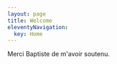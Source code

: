 ```yaml
---
layout: page
title: Welcome
eleventyNavigation:
  key: Home
---
```


Merci Baptiste de m'avoir soutenu.
